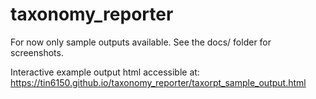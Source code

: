 # taxonomy_reporter

For now only sample outputs available.  See the docs/ folder for screenshots.

Interactive example output html accessible at:
https://tin6150.github.io/taxonomy_reporter/taxorpt_sample_output.html

